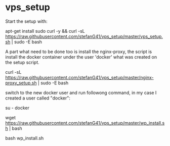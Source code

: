 # vps_setup

Start the setup with:

apt-get install sudo curl -y && curl -sL  https://raw.githubusercontent.com/stefanG41/vps_setup/master/vps_setup.sh | sudo -E bash


A part what need to be done too is install the nginx-proxy, the script is install the docker container under the user 'docker' what was created on the setup script.

curl -sL  https://raw.githubusercontent.com/stefanG41/vps_setup/master/nginx-proxy_setup.sh | sudo -E bash


switch to the new docker user and run followong command, in my case I created a user called "docker":


su - docker 

wget https://raw.githubusercontent.com/stefanG41/vps_setup/master/wp_install.sh | bash

bash wp_install.sh
